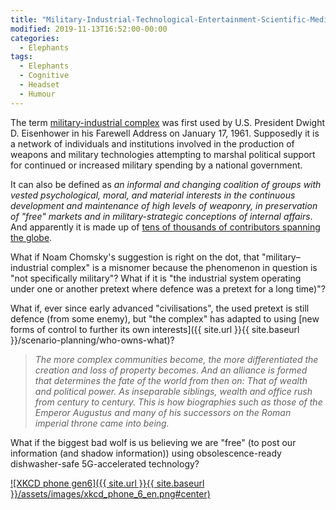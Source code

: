 ```yaml
---
title: "Military-Industrial-Technological-Entertainment-Scientific-Media-Intelligence-Corporate-Complex (MITESMICC)"
modified: 2019-11-13T16:52:00-00:00
categories:
  - Elephants
tags:
  - Elephants
  - Cognitive
  - Headset
  - Humour
---
```


The term [military-industrial complex](https://www.militaryindustrialcomplex.com/) was first used by U.S. President Dwight D. Eisenhower in his Farewell Address on January 17, 1961. Supposedly it is a network of individuals and institutions involved in the production of weapons and military technologies attempting to marshal political support for continued or increased military spending by a national government. 

It can also be defined as _an informal and changing coalition of groups with vested psychological, moral, and material interests in the continuous development and maintenance of high levels of weaponry, in preservation of "free" markets and in military-strategic conceptions of internal affairs_. And apparently it is made up of [tens of thousands of contributors spanning the globe](https://www.militaryindustrialcomplex.com/companies.php). 

What if Noam Chomsky's suggestion is right on the dot, that "military–industrial complex" is a misnomer because the phenomenon in question is "not specifically military"? What if it is "the industrial system operating under one or another pretext where defence was a pretext for a long time)"?

What if, ever since early advanced "civilisations", the used pretext is still defence (from some enemy), but "the complex" has adapted to using [new forms of control to further its own interests]({{ site.url }}{{ site.baseurl }}/scenario-planning/who-owns-what)?

>_The more complex communities become, the more differentiated the creation and loss of property becomes. And an alliance is formed that determines the fate of the world from then on: That of wealth and political power. As inseparable siblings, wealth and office rush from century to century. This is how biographies such as those of the Emperor Augustus and many of his successors on the Roman imperial throne came into being._ 

What if the biggest bad wolf is us believing we are "free" (to post our information (and shadow information)) using obsolescence-ready dishwasher-safe 5G-accelerated technology? 

[![XKCD phone gen6]({{ site.url }}{{ site.baseurl }}/assets/images/xkcd_phone_6_en.png#center)](http://www.xkcd.com/1889/) 

